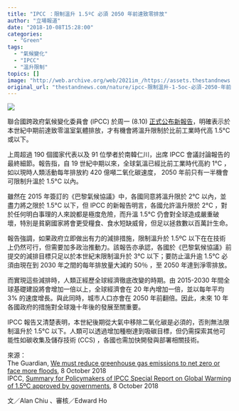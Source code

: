 ```yaml
---
title: "IPCC ：限制溫升 1.5ºC 必須 2050 年前達致零排放"
author: "立場報道"
date: "2018-10-08T15:28:00"
categories:
  - "Green"
tags:
  - "氣候變化"
  - "IPCC"
  - "溫升限制"
topics: []
image: "http://web.archive.org/web/2021im_/https://assets.thestandnews.com/media/photos/veeterzy-186395-unsplash_otq16.png"
original_url: "thestandnews.com/nature/ipcc-限制溫升-1-5oc-必須-2050-年前達致零排放"
---
```

![](http://web.archive.org/web/2021im_/https://assets.thestandnews.com/media/photos/veeterzy-186395-unsplash_otq16.png)

聯合國跨政府氣候變化委員會 (IPCC) 於周一 (8.10) [正式公布新報告](http://web.archive.org/web/20211229132717/http://report.ipcc.ch/sr15/pdf/sr15_spm_final.pdf)，明確表示於本世紀中期前達致零溫室氣體排放，才有機會將溫升限制於比前工業時代高 1.5°C 或以下。

上周超過 190 個國家代表以及 91 位學者於南韓仁川，出席 IPCC 會議討論報告的最終細節。報告指，自 19 世紀中期以來，全球氣溫已經比前工業時代高約 1°C ，如以現時人類活動每年排放約 420 億噸二氧化碳速度， 2050 年前只有一半機會可限制升溫於 1.5°C 以內。

雖然在 2015 年簽訂的《巴黎氣候協議》中，各國同意將溫升限於 2°C 以內，並盡力將之限於 1.5°C 以下，但 IPCC 的新報告明言，各國允許溫升限於 2°C ，對於任何明白事理的人來說都是極度危險，而升溫 1.5°C 仍會對全球造成嚴重破壞，特別是貧窮國家將會更受糧食、食水短缺威脅，但足以拯救數以百萬計生命。

報告強調，如果政府立即做出有力的減排措施，限制溫升於 1.5ºC 以下在在技術上仍然可行，但需要加多政治推動力。該報告亦承認，各國於《巴黎氣候協議》前提交的減排目標只足以於本世紀末限制溫升於 3°C 以下；要防止溫升逾 1.5°C 必須由現在到 2030 年之間的每年排放量大減約 50％ ，至 2050 年達到淨零排放。

而實現這些減排時，人類正經歷全球經濟徹底改變的時期。由 2015-2030 年間全球基礎建設將會增加一倍以上，全球經濟會在 20 年內增加一倍，並以每年平均 3% 的速度增長。與此同時，城市人口亦會在 2050 年前翻倍。因此，未來 10 年各國政府的措施對全球幾十年後的發展至關重要。

IPCC 報告又清楚表明，本世紀後期從大氣中移除二氧化碳是必須的，否則無法限制溫升於 1.5°C 以下。人類可以透過增加種樹達到吸碳目標，但仍需探索其他可能性如碳收集及儲存技術 (CCS) ，各國也需加快開發與部署相關技術。

來源：  
The Guardian, [We must reduce greenhouse gas emissions to net zero or face more floods](http://web.archive.org/web/20211229132717/https://www.theguardian.com/environment/2018/oct/08/we-must-reduce-greenhouse-gas-emissions-to-net-zero-or-face-more-floods), 8 October 2018  
IPCC, [Summary for Policymakers of IPCC Special Report on Global Warming of 1.5ºC approved by governments](http://web.archive.org/web/20211229132717/http://www.ipcc.ch/pdf/session48/pr_181008_P48_spm_en.pdf), 8 October 2018

文／Alan Chiu 、審核／Edward Ho